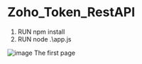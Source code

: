 # Zoho_Token_RestAPI
1. RUN npm install
2. RUN node .\app.js

![image](https://user-images.githubusercontent.com/112144958/206934729-ad9a4f2a-6427-4829-be34-3424415f20cf.png)
The first page


